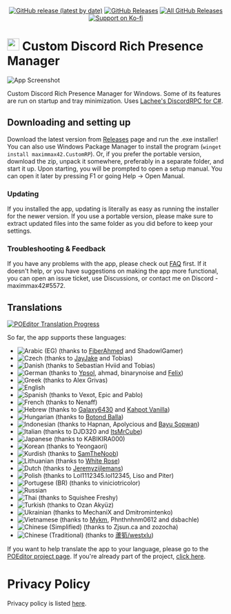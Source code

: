 <p align=center>
<a href="https://github.com/maximmax42/Discord-CustomRP/releases/latest"><img alt="GitHub release (latest by date)" src="https://img.shields.io/github/v/tag/maximmax42/Discord-CustomRP?color=19e2e2&label=latest&logo=github"></a> <a href="https://github.com/maximmax42/Discord-CustomRP/releases/latest"><img alt="GitHub Releases" src="https://img.shields.io/github/downloads/maximmax42/Discord-CustomRP/latest/total?color=19e2e2&label=downloads&logo=github"></a> <a href="https://github.com/maximmax42/Discord-CustomRP/releases"><img alt="All GitHub Releases" src="https://img.shields.io/github/downloads/maximmax42/Discord-CustomRP/total?color=19e2e2&label=total%20downloads&logo=github"></a>
<br>
<a href="https://ko-fi.com/maximmax42"><img alt="Support on Ko-fi" src="https://img.shields.io/badge/support%20on-ko--fi-19e2e2?logo=ko-fi"></a>
</p>

# <img src=https://www.customrp.xyz/assets/logo.png style="height:1em;"/> Custom Discord Rich Presence Manager
![App Screenshot](https://www.customrp.xyz/assets/screenshot.png)

Custom Discord Rich Presence Manager for Windows. Some of its features are run on startup and tray minimization. Uses [Lachee's DiscordRPC for C#](https://github.com/Lachee/discord-rpc-csharp).

## Downloading and setting up
Download the latest version from [Releases](https://github.com/maximmax42/Discord-CustomRP/releases) page and run the .exe installer! You can also use Windows Package Manager to install the program (`winget install maximmax42.CustomRP`). Or, if you prefer the portable version, download the zip, unpack it somewhere, preferably in a separate folder, and start it up. Upon starting, you will be prompted to open a setup manual. You can open it later by pressing F1 or going Help -> Open Manual.
### Updating
If you installed the app, updating is literally as easy as running the installer for the newer version. If you use a portable version, please make sure to extract updated files into the same folder as you did before to keep your settings.
### Troubleshooting & Feedback
If you have any problems with the app, please check out [FAQ](https://github.com/maximmax42/Discord-CustomRP/wiki/FAQ) first. If it doesn't help, or you have suggestions on making the app more functional, you can open an issue ticket, use Discussions, or contact me on Discord - maximmax42#5572.

## Translations

<a href="https://poeditor.com/join/project?hash=2jq0i7ANr1"><img alt="POEditor Translation Progress" src="https://img.shields.io/endpoint?url=https%3A%2F%2Fwww.customrp.xyz%2Fpoeditor%2Fall.json"></a>

So far, the app supports these languages:
* ![Arabic (EG)](https://img.shields.io/endpoint?url=https%3A%2F%2Fwww.customrp.xyz%2Fpoeditor%2Far-eg.json) (thanks to [FiberAhmed](https://github.com/FiberAhmed) and ShadowlGamer)
* ![Czech](https://img.shields.io/endpoint?url=https%3A%2F%2Fwww.customrp.xyz%2Fpoeditor%2Fcs.json) (thanks to [JayJake](https://jayjake.eu/) and Tobias)
* ![Danish](https://img.shields.io/endpoint?url=https%3A%2F%2Fwww.customrp.xyz%2Fpoeditor%2Fda.json) (thanks to Sebastian Hviid and Tobias)
* ![German](https://img.shields.io/endpoint?url=https%3A%2F%2Fwww.customrp.xyz%2Fpoeditor%2Fde.json) (thanks to [Ypsol](https://www.youtube.com/channel/UCxGqMDnXnEyVt4yugLeBpgA), ahmad, binarynoise and [Felix](https://github.com/fbrettnich))
* ![Greek](https://img.shields.io/endpoint?url=https%3A%2F%2Fwww.customrp.xyz%2Fpoeditor%2Fel.json) (thanks to Alex Grivas)
* ![English](https://img.shields.io/endpoint?url=https%3A%2F%2Fwww.customrp.xyz%2Fpoeditor%2Fen.json)
* ![Spanish](https://img.shields.io/endpoint?url=https%3A%2F%2Fwww.customrp.xyz%2Fpoeditor%2Fes.json) (thanks to Vexot, Epic and Pablo)
* ![French](https://img.shields.io/endpoint?url=https%3A%2F%2Fwww.customrp.xyz%2Fpoeditor%2Ffr.json) (thanks to Nenaff)
* ![Hebrew](https://img.shields.io/endpoint?url=https%3A%2F%2Fwww.customrp.xyz%2Fpoeditor%2Fhe.json) (thanks to [Galaxy6430](https://www.youtube.com/channel/UC_cnrLEXfwsZoQxEsM95HXg) and [Kahpot Vanilla](https://linktr.ee/KahpotVanilla))
* ![Hungarian](https://img.shields.io/endpoint?url=https%3A%2F%2Fwww.customrp.xyz%2Fpoeditor%2Fhu.json) (thanks to [Botond Balla](https://github.com/BallaBotond))
* ![Indonesian](https://img.shields.io/endpoint?url=https%3A%2F%2Fwww.customrp.xyz%2Fpoeditor%2Fid.json) (thanks to Hapnan, Apolycious and [Bayu Sopwan](https://bayusopwan.github.io))
* ![Italian](https://img.shields.io/endpoint?url=https%3A%2F%2Fwww.customrp.xyz%2Fpoeditor%2Fit.json) (thanks to DJD320 and [ItsMrCube](https://mrcube.live/))
* ![Japanese](https://img.shields.io/endpoint?url=https%3A%2F%2Fwww.customrp.xyz%2Fpoeditor%2Fja.json) (thanks to KABIKIRA000)
* ![Korean](https://img.shields.io/endpoint?url=https%3A%2F%2Fwww.customrp.xyz%2Fpoeditor%2Fko.json) (thanks to Yeongaori)
* ![Kurdish](https://img.shields.io/endpoint?url=https%3A%2F%2Fwww.customrp.xyz%2Fpoeditor%2Fku.json) (thanks to [SamTheNoob](https://discord.gg/stn69))
* ![Lithuanian](https://img.shields.io/endpoint?url=https%3A%2F%2Fwww.customrp.xyz%2Fpoeditor%2Flt.json) (thanks to [White Rose](https://www.twitch.tv/psychonaut303))
* ![Dutch](https://img.shields.io/endpoint?url=https%3A%2F%2Fwww.customrp.xyz%2Fpoeditor%2Fnl.json) (thanks to [Jeremyzijlemans](https://sionhub.co.uk/))
* ![Polish](https://img.shields.io/endpoint?url=https%3A%2F%2Fwww.customrp.xyz%2Fpoeditor%2Fpl.json) (thanks to Lol1112345.lol12345, Liso and Piter)
* ![Portugese (BR)](https://img.shields.io/endpoint?url=https%3A%2F%2Fwww.customrp.xyz%2Fpoeditor%2Fpt-br.json) (thanks to viniciotricolor)
* ![Russian](https://img.shields.io/endpoint?url=https%3A%2F%2Fwww.customrp.xyz%2Fpoeditor%2Fru.json)
* ![Thai](https://img.shields.io/endpoint?url=https%3A%2F%2Fwww.customrp.xyz%2Fpoeditor%2Fth.json) (thanks to Squishee Freshy)
* ![Turkish](https://img.shields.io/endpoint?url=https%3A%2F%2Fwww.customrp.xyz%2Fpoeditor%2Ftr.json) (thanks to Ozan Akyüz)
* ![Ukrainian](https://img.shields.io/endpoint?url=https%3A%2F%2Fwww.customrp.xyz%2Fpoeditor%2Fuk.json) (thanks to MechaniX and Dmitromintenko)
* ![Vietnamese](https://img.shields.io/endpoint?url=https%3A%2F%2Fwww.customrp.xyz%2Fpoeditor%2Fvi.json) (thanks to [Mykm](https://github.com/yumiruuwu), Phnthnhnm0612 and dsbachle)
* ![Chinese (Simplified)](https://img.shields.io/endpoint?url=https%3A%2F%2Fwww.customrp.xyz%2Fpoeditor%2Fzh-Hans.json) (thanks to Zjsun.ca and zozocha)
* ![Chinese (Traditional)](https://img.shields.io/endpoint?url=https%3A%2F%2Fwww.customrp.xyz%2Fpoeditor%2Fzh-Hant.json) (thanks to [蘆筍/westxlu](https://linktr.ee/westxlu))

If you want to help translate the app to your language, please go to the [POEditor project page](https://poeditor.com/join/project?hash=2jq0i7ANr1). If you're already part of the project, [click here](https://poeditor.com/projects/view?id=409229).

# Privacy Policy
Privacy policy is listed [here](https://github.com/maximmax42/Discord-CustomRP/blob/master/PRIVACY.md).
